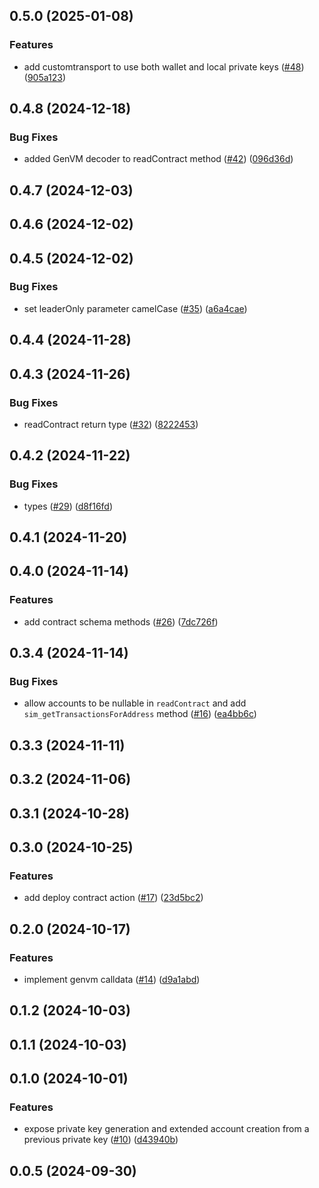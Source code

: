 

## 0.5.0 (2025-01-08)


### Features

* add customtransport to use both wallet and local private keys ([#48](https://github.com/yeagerai/genlayer-js/issues/48)) ([905a123](https://github.com/yeagerai/genlayer-js/commit/905a12358c154e6ae865773b809952c8cc9c75b9))

## 0.4.8 (2024-12-18)


### Bug Fixes

* added GenVM decoder to readContract method ([#42](https://github.com/yeagerai/genlayer-js/issues/42)) ([096d36d](https://github.com/yeagerai/genlayer-js/commit/096d36de06d3f4d341f6532ddead694c1882651d))

## 0.4.7 (2024-12-03)

## 0.4.6 (2024-12-02)

## 0.4.5 (2024-12-02)


### Bug Fixes

* set leaderOnly parameter camelCase ([#35](https://github.com/yeagerai/genlayer-js/issues/35)) ([a6a4cae](https://github.com/yeagerai/genlayer-js/commit/a6a4caed8ab2784c2de202e34429c68eeeb0482d))

## 0.4.4 (2024-11-28)

## 0.4.3 (2024-11-26)


### Bug Fixes

* readContract return type ([#32](https://github.com/yeagerai/genlayer-js/issues/32)) ([8222453](https://github.com/yeagerai/genlayer-js/commit/82224530cf5c28b17b43943fad92cd5782ecf1be))

## 0.4.2 (2024-11-22)


### Bug Fixes

* types ([#29](https://github.com/yeagerai/genlayer-js/issues/29)) ([d8f16fd](https://github.com/yeagerai/genlayer-js/commit/d8f16fdb739e32e6eea52a38e23d96a4433728ad))

## 0.4.1 (2024-11-20)

## 0.4.0 (2024-11-14)


### Features

* add contract schema methods ([#26](https://github.com/yeagerai/genlayer-js/issues/26)) ([7dc726f](https://github.com/yeagerai/genlayer-js/commit/7dc726fa4fc8769feaec07a50149956d7c2a2035))

## 0.3.4 (2024-11-14)


### Bug Fixes

* allow accounts to be nullable in `readContract` and add `sim_getTransactionsForAddress` method ([#16](https://github.com/yeagerai/genlayer-js/issues/16)) ([ea4bb6c](https://github.com/yeagerai/genlayer-js/commit/ea4bb6cb53809f6c17a3794ed35aede979bd89e5))

## 0.3.3 (2024-11-11)

## 0.3.2 (2024-11-06)

## 0.3.1 (2024-10-28)

## 0.3.0 (2024-10-25)


### Features

* add deploy contract action ([#17](https://github.com/yeagerai/genlayer-js/issues/17)) ([23d5bc2](https://github.com/yeagerai/genlayer-js/commit/23d5bc28fb58c73d64b1fd629185a0565d84cb91))

## 0.2.0 (2024-10-17)


### Features

* implement genvm calldata ([#14](https://github.com/yeagerai/genlayer-js/issues/14)) ([d9a1abd](https://github.com/yeagerai/genlayer-js/commit/d9a1abdfb5eef13e5c77433db546953369087e04))

## 0.1.2 (2024-10-03)

## 0.1.1 (2024-10-03)

## 0.1.0 (2024-10-01)


### Features

* expose private key generation and extended account creation from a previous private key ([#10](https://github.com/yeagerai/genlayer-js/issues/10)) ([d43940b](https://github.com/yeagerai/genlayer-js/commit/d43940b7237450a0893823b18b4d0ed2e3e42790))

## 0.0.5 (2024-09-30)
